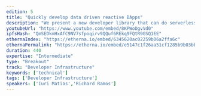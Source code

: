 ```yaml
---
edition: 5
title: "Quickly develop data driven reactive ÐApps"
description: "We present a new developer library that can do serverless event sourcing & automatic data syncing for querying smart contracts that greatly improves creating reactive ÐApps."
youtubeUrl: "https://www.youtube.com/embed/8KPWoDgvVd0"
ipfsHash: "QmSEDkmHxAfC9NV7sfpoqirv9QQuf6REkq9FQtR9GSQ1EE"
ethernaIndex: "https://etherna.io/embed/6345620ac02259b06a2ffa6c"
ethernaPermalink: "https://etherna.io/embed/e5147c1f26aa51cf1285b9b03bb9109721c51652f9ddb5752531ca1b28637537"
duration: 440
expertise: "Intermediate"
type: "Breakout"
track: "Developer Infrastructure"
keywords: ['technical']
tags: ['Developer Infrastructure']
speakers: ['Iuri Matias','Richard Ramos']
---
```

